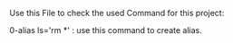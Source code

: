Use this File to check the used Command for this project:

0-alias ls='rm *' :
use this command to create alias.
